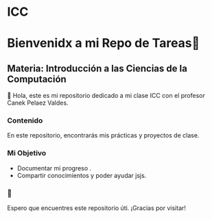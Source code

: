 # ICC
# Bienvenidx a mi Repo de Tareas🚀

## Materia: Introducción a las Ciencias de la Computación

👋 Hola, este es mi repositorio dedicado a mi clase ICC con el profesor Canek Pelaez Valdes.

### Contenido 

En este repositorio, encontrarás mis prácticas y proyectos de clase.

### Mi Objetivo

- Documentar mi progreso .
- Compartir conocimientos y poder ayudar jsjs.

### 🚀

Espero que encuentres este repositorio úti.
¡Gracias por visitar!
